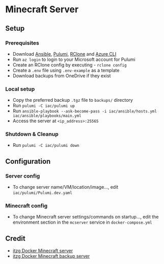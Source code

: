 # Minecraft Server

## Setup

### Prerequisites

- Download [Ansible](https://docs.ansible.com/ansible/latest/installation_guide/intro_installation.html), [Pulumi](https://www.pulumi.com/docs/iac/download-install/), [RClone](https://rclone.org/install/) and [Azure CLI](https://learn.microsoft.com/en-us/cli/azure/install-azure-cli)
- Run `az login` to login to your Microsoft account for Pulumi
- Create an RClone config by executing - `rclone config`
- Create a `.env` file using `.env-example` as a template
- Download backups from OneDrive if they exist

### Local setup

- Copy the preferred backup `.tgz` file to `backups/` directory
- Run `pulumi -C iac/pulumi up`
- Run `ansible-playbook --ask-become-pass -i iac/ansible/hosts.yml iac/ansible/playbooks/main.yml`
- Access the server at `<ip_address>:25565`

### Shutdown & Cleanup

- Run `pulumi -C iac/pulumi down`

## Configuration

### Server config

- To change server name/VM/location/image..., edit `iac/pulumi/Pulumi.dev.yaml`

### Minecraft config

- To change Minecraft server settings/commands on startup..., edit the environment section in the `mcserver` service in `docker-compose.yml`

## Credit

- [itzg Docker Minecraft server](https://github.com/itzg/docker-minecraft-server)
- [itzg Docker Minecraft backup server](https://github.com/itzg/docker-mc-backup)
